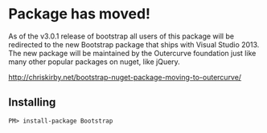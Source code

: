 Package has moved!
=================
As of the v3.0.1 release of bootstrap all users of this package will be redirected to the new Bootstrap package that ships with Visual Studio 2013. The new package will be maintained by the Outercurve foundation just like many other popular packages on nuget, like jQuery.

http://chriskirby.net/bootstrap-nuget-package-moving-to-outercurve/

Installing
----------
`PM> install-package Bootstrap`
